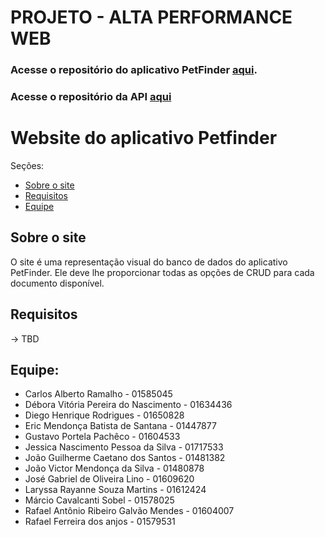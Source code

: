 # PROJETO - ALTA PERFORMANCE WEB

### Acesse o repositório do aplicativo PetFinder [aqui](https://github.com/Web-Alta-performance/PetFinder.git).
### Acesse o repositório da API [aqui](https://github.com/Web-Alta-performance/PetFinder-api)

# Website do aplicativo Petfinder
Seções:
- [Sobre o site](#sobre-o-site)
- [Requisitos](#requisitos)
- [Equipe](#equipe)

## Sobre o site
O site é uma representação visual do banco de dados do aplicativo PetFinder. Ele deve lhe proporcionar todas as opções de CRUD para cada documento disponível.

## Requisitos
-> TBD

## Equipe:
* Carlos Alberto Ramalho - 01585045
* Débora Vitória Pereira do Nascimento - 01634436
* Diego Henrique Rodrigues - 01650828
* Eric Mendonça Batista de Santana - 01447877
* Gustavo Portela Pachêco - 01604533
* Jessica Nascimento Pessoa da Silva - 01717533
* João Guilherme Caetano dos Santos - 01481382
* João Victor Mendonça da Silva - 01480878
* José Gabriel de Oliveira Lino - 01609620
* Laryssa Rayanne Souza Martins - 01612424
* Márcio Cavalcanti Sobel - 01578025
* Rafael Antônio Ribeiro Galvão Mendes - 01604007
* Rafael Ferreira dos anjos - 01579531
